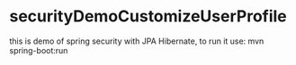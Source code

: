 # securityDemoCustomizeUserProfile

this is demo of spring security with JPA Hibernate, to run it use:
mvn spring-boot:run
